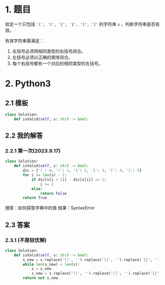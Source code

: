 # 1. 题目

给定一个只包括 `` '(', ')', '{', '}', '[', ']' `` 的字符串 ``s`` ，判断字符串是否有效。

有效字符串需满足：

1. 左括号必须用相同类型的右括号闭合。
2. 左括号必须以正确的顺序闭合。
3. 每个右括号都有一个对应的相同类型的左括号。

# 2. Python3

## 2.1 模板

```python
class Solution:
    def isValid(self, s: str) -> bool:
```

## 2.2 我的解答

### 2.2.1 第一次(2023.9.17)

```python
class Solution:
    def isValid(self, s: str) -> bool:
        dic = {'(': 0, ')': 1, '{': 2, '}': 3, '[': 4, ']': 5}
        for i <= len(s) - 1:
            if dic[s[i + 1]] - dic[s[i]] == 1:
                i += 2
            else: 
                return False
        return True
```
搜索：如何获取字典中的值
结果：SyntaxError

## 2.3 答案

### 2.3.1 (不是较优解)

```python
class Solution:
    def isValid(self, s: str) -> bool:
        s_new = s.replace('()', '').replace('[]', '').replace('{}', '')
        while len(s_new) < len(s):
            s = s_new
            s_new = s.replace('()', '').replace('[]', '').replace('{}', '')
        return not s_new
```
